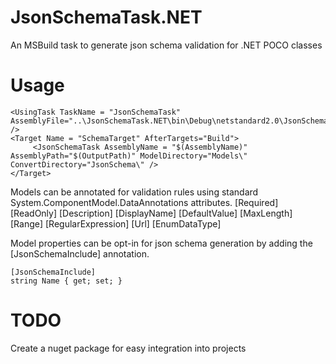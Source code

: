 # JsonSchemaTask.NET
An MSBuild task to generate json schema validation for .NET POCO classes

# Usage

```
<UsingTask TaskName = "JsonSchemaTask" AssemblyFile="..\JsonSchemaTask.NET\bin\Debug\netstandard2.0\JsonSchemaTask.dll" />
<Target Name = "SchemaTarget" AfterTargets="Build">
	 <JsonSchemaTask AssemblyName = "$(AssemblyName)" AssemblyPath="$(OutputPath)" ModelDirectory="Models\" ConvertDirectory="JsonSchema\" />
</Target>
```

Models can be annotated for validation rules using standard System.ComponentModel.DataAnnotations attributes.
[Required]
[ReadOnly]
[Description]
[DisplayName]
[DefaultValue]
[MaxLength]
[Range]
[RegularExpression]
[Url]
[EnumDataType]

Model properties can be opt-in for json schema generation by adding the [JsonSchemaInclude] annotation.
```
[JsonSchemaInclude]
string Name { get; set; }
```

# TODO
Create a nuget package for easy integration into projects
